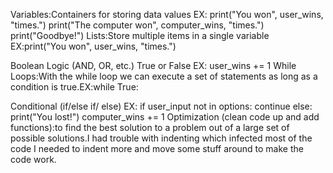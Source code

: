 Variables:Containers for storing data values
EX:
print("You won", user_wins, "times.")
print("The computer won", computer_wins, "times.")
print("Goodbye!")
Lists:Store multiple items in a single variable
EX:print("You won", user_wins, "times.")

 Boolean Logic (AND, OR, etc.)
 True or False EX: user_wins += 1
  While Loops:With the while loop we can execute a set of statements as long as a condition is true.EX:while True:

   Conditional (if/else if/ else)
EX: if user_input not in options:
        continue
         else:
        print("You lost!")
        computer_wins += 1
 Optimization (clean code up and add functions):to find the best solution to a problem out of a large set of possible solutions.I had trouble with indenting which infected most of the code I needed to indent more and move some stuff around to make the code work.
